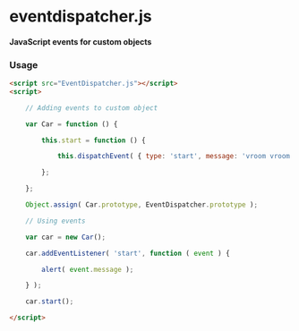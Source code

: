 eventdispatcher.js
========

#### JavaScript events for custom objects ####

### Usage ###

```html
<script src="EventDispatcher.js"></script>
<script>

	// Adding events to custom object

	var Car = function () {

		this.start = function () {

			this.dispatchEvent( { type: 'start', message: 'vroom vroom!' } );

		};

	};

	Object.assign( Car.prototype, EventDispatcher.prototype );

	// Using events

	var car = new Car();

	car.addEventListener( 'start', function ( event ) {

		alert( event.message );

	} );

	car.start();

</script>
```
